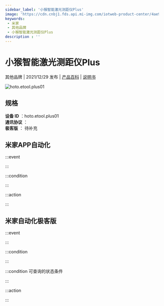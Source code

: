 ```yaml
---
sidebar_label: '小猴智能激光测距仪Plus'
image: 'https://cdn.cnbj1.fds.api.mi-img.com/iotweb-product-center/4ae9c137a8870a944d1546554e7b7c13_1638341139778.png?GalaxyAccessKeyId=AKVGLQWBOVIRQ3XLEW&Expires=9223372036854775807&Signature=wRcoGPJ3KIe98m2sAqXi9DBcFHw='
keywords: 
 - 米家
 - 其他品牌
 - 小猴智能激光测距仪Plus
description : ''
---
```

# 小猴智能激光测距仪Plus

其他品牌 | 2021/12/29 发布 | [产品百科](https://home.mi.com/webapp/content/baike/product/index.html?model=hoto.etool.plus01/) | [说明书](https://home.mi.com/views/introduction.html?model=hoto.etool.plus01&region=cn)

![hoto.etool.plus01](https://cdn.cnbj1.fds.api.mi-img.com/iotweb-product-center/4ae9c137a8870a944d1546554e7b7c13_1638341139778.png?GalaxyAccessKeyId=AKVGLQWBOVIRQ3XLEW&Expires=9223372036854775807&Signature=wRcoGPJ3KIe98m2sAqXi9DBcFHw=)

## 规格  
> 
**设备 ID** ：hoto.etool.plus01  
**通讯协议** ：  
**极客版**  ： 待补充 


## 米家APP自动化  

:::event  

:::

:::condition  

:::

:::action   

:::

## 米家自动化极客版  

:::event  

:::

:::condition  

:::

:::condition 可查询的状态条件  

:::

:::action  

:::

        
